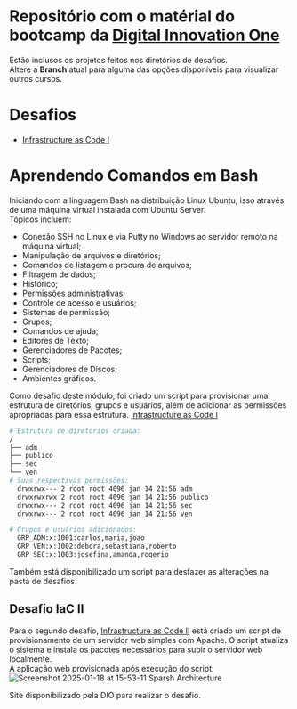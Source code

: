# Repositório com o matérial do bootcamp da [Digital Innovation One](https://web.dio.me)
Estão inclusos os projetos feitos nos diretórios de desafios. <br>
Altere a **Branch** atual para alguma das opções disponíveis para visualizar outros cursos.

# Desafios
* [Infrastructure as Code I](https://github.com/Gabryel-Barboza/DIO/blob/Bash/Linux/Desafios/iac-1.sh)

# Aprendendo Comandos em Bash
Iniciando com a linguagem Bash na distribuição Linux Ubuntu, isso através de uma máquina virtual instalada com Ubuntu Server.<br>
Tópicos incluem:
* Conexão SSH no Linux e via Putty no Windows ao servidor remoto na máquina virtual;
* Manipulação de arquivos e diretórios;
* Comandos de listagem e procura de arquivos;
* Filtragem de dados;
* Histórico;
* Permissões administrativas;
* Controle de acesso e usuários;
* Sistemas de permissão;
* Grupos;
* Comandos de ajuda;
* Editores de Texto;
* Gerenciadores de Pacotes;
* Scripts;
* Gerenciadores de Discos;
* Ambientes gráficos.

Como desafio deste módulo, foi criado um script para provisionar uma estrutura de diretórios, grupos e usuários, além de adicionar as permissões apropriadas 
para essa estrutura. [Infrastructure as Code I](https://github.com/Gabryel-Barboza/DIO/blob/Bash/Linux/Desafios/iac-1.sh)
```bash
# Estrutura de diretórios criada:
/
├── adm
├── publico
├── sec
└── ven
# Suas respectivas permissões:
  drwxrwx--- 2 root root 4096 jan 14 21:56 adm
  drwxrwxrwx 2 root root 4096 jan 14 21:56 publico
  drwxrwx--- 2 root root 4096 jan 14 21:56 sec
  drwxrwx--- 2 root root 4096 jan 14 21:56 ven

# Grupos e usuários adicionados:
  GRP_ADM:x:1001:carlos,maria,joao
  GRP_VEN:x:1002:debora,sebastiana,roberto
  GRP_SEC:x:1003:josefina,amanda,rogerio
```
Também está disponibilizado um script para desfazer as alterações na pasta de desafios.

## Desafio IaC II
Para o segundo desafio, [Infrastructure as Code II](https://github.com/Gabryel-Barboza/DIO/blob/Bash/Linux/Desafios/iac-2.sh) está criado um script de provisionamento de um servidor web simples com Apache. O script atualiza o sistema e instala os pacotes necessários para
subir o servidor web localmente. <br>
A aplicação web provisionada após execução do script:
![Screenshot 2025-01-18 at 15-53-11 Sparsh Architecture](https://github.com/user-attachments/assets/50700e6b-507e-42fb-a701-55eb8c865250) <br>

Site disponibilizado pela DIO para realizar o desafio.

